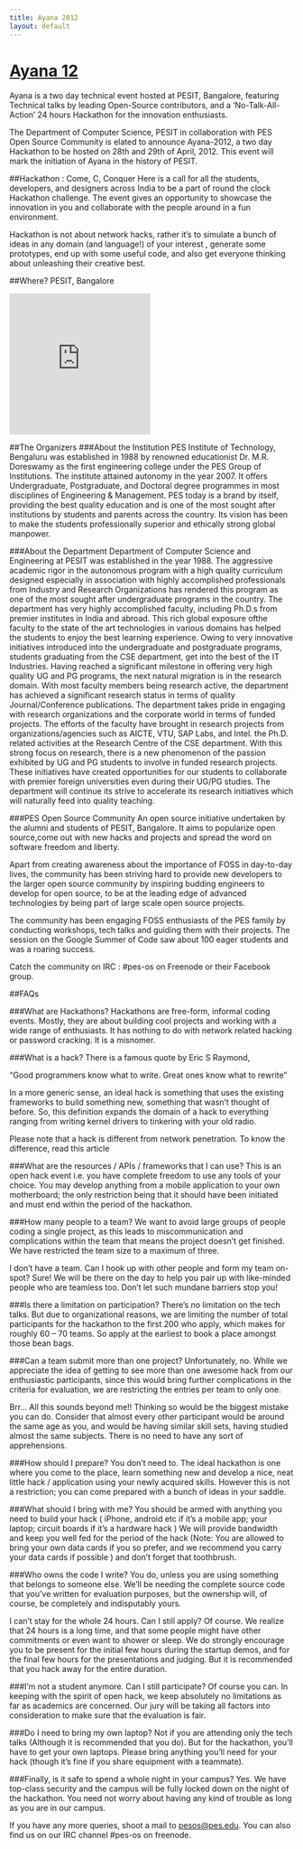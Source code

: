 ```yaml
---
title: Ayana 2012
layout: default
---
```


# [Ayana 12][self]

Ayana is a two day technical event hosted at PESIT, Bangalore, featuring Technical talks by leading Open-Source contributors, and a ‘No-Talk-All-Action’ 24 hours Hackathon for the innovation enthusiasts.

The Department of Computer Science, PESIT in collaboration with PES Open Source Community is elated to announce Ayana-2012, a two day Hackathon to be hosted on 28th and 29th of April, 2012. This event will mark the initiation of Ayana in the history of PESIT.

 

##Hackathon : Come, C, Conquer
Here is a call for all the students, developers, and designers across India to be a part of round the clock Hackathon challenge. The event gives an opportunity to showcase the innovation in you and collaborate with the people around in a fun environment.

Hackathon is not about network hacks, rather it’s to simulate a bunch of ideas in any domain (and language!) of your interest , generate some prototypes, end up with some useful code, and also get everyone thinking about unleashing their creative best.

##Where?
PESIT, Bangalore
<iframe src="http://maps.google.co.in/maps?f=q&amp;source=s_q&amp;hl=en&amp;geocode=&amp;q=PES+Institute+of+Technology,+BSK+-+3rd+stage,+Outer+Ring+Road,+Banashankari,+Bengaluru,+Karnataka&amp;aq=0&amp;sll=21.125498,81.914063&amp;sspn=44.889204,86.572266&amp;vpsrc=0&amp;ie=UTF8&amp;hq=&amp;hnear=Outer+Ring+Rd&amp;t=m&amp;z=14&amp;ll=12.923893,77.553244&amp;output=embed" frameborder="0" marginwidth="0" marginheight="0" scrolling="no" width="250" height="250"></iframe>

##The Organizers
###About the Institution
PES Institute of Technology, Bengaluru was established in 1988 by renowned educationist Dr. M.R. Doreswamy as the first engineering college under the PES Group of Institutions. The institute attained autonomy in the year 2007. It offers Undergraduate, Postgraduate, and Doctoral degree programmes in most disciplines of Engineering & Management. PES today is a brand by itself, providing the best quality education and is one of the most sought after institutions by students and parents across the country. Its vision has been to make the students professionally superior and ethically strong global manpower.

###About the Department
Department of Computer Science and Engineering at PESIT was established in the year 1988. The aggressive academic rigor in the autonomous program with a high quality curriculum designed especially in association with highly accomplished professionals from Industry and Research Organizations has rendered this program as one of the most sought after undergraduate programs in the country. The department has very highly accomplished faculty, including Ph.D.s from premier institutes in India and abroad. This rich global exposure ofthe faculty to the state of the art technologies in various domains has helped the students to enjoy the best learning experience. Owing to very innovative initiatives introduced into the undergraduate and postgraduate programs, students graduating from the CSE department, get into the best of the IT Industries.
Having reached a significant milestone in offering very high quality UG and PG programs, the next natural migration is in the research domain. With most faculty members being research active, the department has achieved a significant research status in terms of quality Journal/Conference publications. The department takes pride in engaging with research organizations and the corporate world in terms of funded projects. The efforts of the faculty have brought in research projects from organizations/agencies such as AICTE, VTU, SAP Labs, and Intel. the Ph.D. related activities at the Research Centre of the CSE department.
With this strong focus on research, there is a new phenomenon of the passion exhibited by UG and PG students to involve in funded research projects. These initiatives have created opportunities for our students to collaborate with premier foreign universities even during their UG/PG studies. The department will continue its strive to accelerate its research initiatives which will naturally feed into quality teaching.

###PES Open Source Community
An open source initiative undertaken by the alumni and students of PESIT, Bangalore. It aims to popularize open source,come out with new hacks and projects and spread the word on software freedom and liberty.

Apart from creating awareness about the importance of FOSS in day-to-day lives, the community has been striving hard to provide new developers to the larger open source community by inspiring budding engineers to develop for open source, to be at the leading edge of advanced technologies by being part of large scale open source projects.

The community has been engaging FOSS enthusiasts of the PES family by conducting workshops, tech talks and guiding them with their projects. The session on the Google Summer of Code saw about 100 eager students and was a roaring success.

Catch the community on IRC : #pes-os on Freenode or their Facebook group.

##FAQs

###What are Hackathons?
Hackathons are free-form, informal coding events. Mostly, they are about building cool projects and working with a wide range of enthusiasts. It has nothing to do with network related hacking or password cracking. It is a misnomer.

###What is a hack?
There is  a famous quote by Eric S Raymond,

“Good programmers know what to write. Great ones know what to rewrite”

In a more generic sense, an ideal hack is something that uses the existing frameworks to build something new, something that wasn’t thought of before. So, this definition expands the domain of a hack to everything ranging from writing kernel drivers to tinkering with your old radio.

Please note that a hack is different from network penetration. To know the difference, read this article

###What are the resources / APIs / frameworks that I can use?
This is an open hack event i.e. you have complete freedom to use any tools of your choice. You may develop anything from a mobile application to your own motherboard; the only restriction being that it should have been initiated and must end within the period of the hackathon.

###How many people to a team?
We want to avoid large groups of people coding a single project, as this leads to miscommunication and complications within the team that means the project doesn’t get finished. We have restricted the team size to a maximum of three.

I don’t have a team. Can I hook up with other people and form my team on-spot?
Sure! We will be there on the day to help you pair up with like-minded people who are teamless too. Don’t let such mundane barriers stop you!

###Is there a limitation on participation?
There’s no limitation on the tech talks. But due to organizational reasons, we are limiting the number of total participants for the hackathon to the first 200 who apply, which makes for roughly 60 – 70 teams. So apply at the earliest to book a place amongst those bean bags.

###Can a team submit more than one project?
Unfortunately, no. While we appreciate the idea of getting to see more than one awesome hack from our enthusiastic participants, since this would bring further complications in the criteria for evaluation, we are restricting the entries per team to only one.

Brr… All this sounds beyond me!!
Thinking so would be the biggest mistake you can do. Consider that almost every other participant would be around the same age as you, and would be having similar skill sets, having studied almost the same subjects. There is no need to have any sort of apprehensions.

###How should I prepare?
You don’t need to. The ideal hackathon is one where you come to the place, learn something new and develop a nice, neat little hack / application using your newly acquired skills. However this is not a restriction; you can come prepared with a bunch of ideas in your saddle.

###What should I bring with me?
You should be armed with anything you need to build your hack ( iPhone, android etc if it’s a mobile app; your laptop; circuit boards if it’s a hardware hack ) We will provide bandwidth and keep you well fed for the period of the hack (Note: You are allowed to bring your own data cards if you so prefer, and we recommend you carry your data cards if possible ) and don’t forget that toothbrush.

###Who owns the code I write?
You do, unless you are using something that belongs to someone else. We’ll be needing the complete source code that you’ve written for evaluation purposes, but the ownership will, of course, be completely and indisputably yours.

I can’t stay for the whole 24 hours. Can I still apply?
Of course. We realize that 24 hours is a long time, and that some people might have other commitments or even want to shower or sleep. We do strongly encourage you to be present for the initial few hours during the startup demos, and for the final few hours for the presentations and judging. But it is recommended that you hack away for the entire duration.

###I’m not a student anymore. Can I still participate?
Of course you can. In keeping with the spirit of open hack, we keep absolutely no limitations as far as academics are concerned. Our jury will be taking all factors into consideration to make sure that the evaluation is fair.

###Do I need to bring my own laptop?
Not if you are attending only the tech talks (Although it is recommended that you do). But for the hackathon, you’ll have  to get your own laptops. Please bring anything you’ll need for your hack (though it’s fine if you share equipment with a teammate).

###Finally, is it safe to spend a whole night in your campus?
Yes. We have top-class security and the campus will be fully locked down on the night of the hackathon. You need not worry about having any kind of trouble as long as you are in our campus.


If you have any more queries, shoot a mail to pesos@pes.edu. You can also find us on our IRC channel #pes-os on freenode.


[self]: http://ayana.in/ "Ayana 12"
[github]: https://github.com/ayana12/ayana12.github.com/ "Fork on GitHub"

